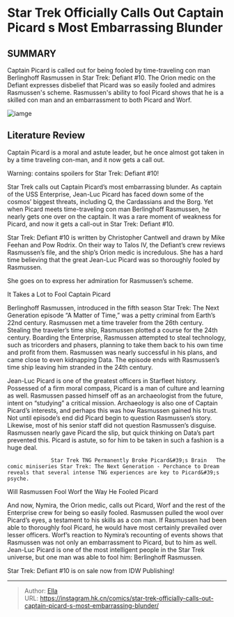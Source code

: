 # Star Trek Officially Calls Out Captain Picard s Most Embarrassing Blunder


## SUMMARY 



  Captain Picard is called out for being fooled by time-traveling con man Berlinghoff Rasmussen in Star Trek: Defiant #10.   The Orion medic on the Defiant expresses disbelief that Picard was so easily fooled and admires Rasmussen&#39;s scheme.   Rasmussen&#39;s ability to fool Picard shows that he is a skilled con man and an embarrassment to both Picard and Worf.  

![iamge](https://static1.srcdn.com/wordpress/wp-content/uploads/2018/01/picard-facepalm.jpg)

## Literature Review

Captain Picard is a moral and astute leader, but he once almost got taken in by a time traveling con-man, and it now gets a call out.




Warning: contains spoilers for Star Trek: Defiant #10!




Star Trek calls out Captain Picard’s most embarrassing blunder. As captain of the USS Enterprise, Jean-Luc Picard has faced down some of the cosmos’ biggest threats, including Q, the Cardassians and the Borg. Yet when Picard meets time-traveling con man Berlinghoff Rasmussen, he nearly gets one over on the captain. It was a rare moment of weakness for Picard, and now it gets a call-out in Star Trek: Defiant #10.

Star Trek: Defiant #10 is written by Christopher Cantwell and drawn by Mike Feehan and Pow Rodrix. On their way to Talos IV, the Defiant’s crew reviews Rasmussen’s file, and the ship’s Orion medic is incredulous. She has a hard time believing that the great Jean-Luc Picard was so thoroughly fooled by Rasmussen.

          

She goes on to express her admiration for Rasmussen’s scheme.





 It Takes a Lot to Fool Captain Picard 
          

Berlinghoff Rasmussen, introduced in the fifth season Star Trek: The Next Generation episode “A Matter of Time,” was a petty criminal from Earth’s 22nd century. Rasmussen met a time traveler from the 26th century. Stealing the traveler’s time ship, Rasmussen plotted a course for the 24th century. Boarding the Enterprise, Rasmussen attempted to steal technology, such as tricorders and phasers, planning to take them back to his own time and profit from them. Rasmussen was nearly successful in his plans, and came close to even kidnapping Data. The episode ends with Rasmussen’s time ship leaving him stranded in the 24th century.


 




Jean-Luc Picard is one of the greatest officers in Starfleet history. Possessed of a firm moral compass, Picard is a man of culture and learning as well. Rasmussen passed himself off as an archaeologist from the future, intent on “studying” a critical mission. Archaeology is also one of Captain Picard’s interests, and perhaps this was how Rasmussen gained his trust. Not until episode’s end did Picard begin to question Rasmussen’s story. Likewise, most of his senior staff did not question Rasmussen’s disguise. Rasmussen nearly gave Picard the slip, but quick thinking on Data’s part prevented this. Picard is astute, so for him to be taken in such a fashion is a huge deal.

                  Star Trek TNG Permanently Broke Picard&#39;s Brain   The comic miniseries Star Trek: The Next Generation - Perchance to Dream reveals that several intense TNG experiences are key to Picard&#39;s psyche.   



 Will Rasmussen Fool Worf the Way He Fooled Picard 
          




And now, Nymira, the Orion medic, calls out Picard, Worf and the rest of the Enterprise crew for being so easily fooled. Rasmussen pulled the wool over Picard’s eyes, a testament to his skills as a con man. If Rasmussen had been able to thoroughly fool Picard, he would have most certainly prevailed over lesser officers. Worf’s reaction to Nymira’s recounting of events shows that Rasmussen was not only an embarrassment to Picard, but to him as well. Jean-Luc Picard is one of the most intelligent people in the Star Trek universe, but one man was able to fool him: Berlinghoff Rasmussen.

Star Trek: Defiant #10 is on sale now from IDW Publishing!



---

> Author: [Ella](https://instagram.hk.cn/)  
> URL: https://instagram.hk.cn/comics/star-trek-officially-calls-out-captain-picard-s-most-embarrassing-blunder/  

